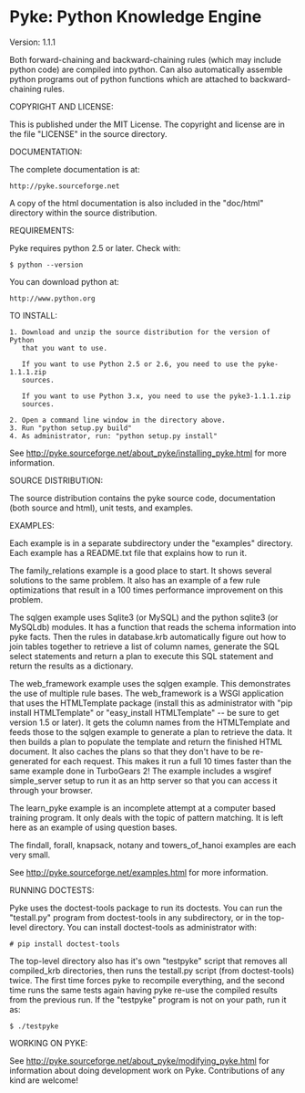 # Pyke: Python Knowledge Engine

Version: 1.1.1

Both forward-chaining and backward-chaining rules (which may include python
code) are compiled into python. Can also automatically assemble python
programs out of python functions which are attached to backward-chaining
rules.

COPYRIGHT AND LICENSE:

This is published under the MIT License.  The copyright and license are in
the file "LICENSE" in the source directory.

DOCUMENTATION:

The complete documentation is at:

    http://pyke.sourceforge.net

A copy of the html documentation is also included in the "doc/html" directory
within the source distribution.


REQUIREMENTS:

Pyke requires python 2.5 or later.  Check with:

    $ python --version

You can download python at:

    http://www.python.org


TO INSTALL:

    1. Download and unzip the source distribution for the version of Python
       that you want to use.

       If you want to use Python 2.5 or 2.6, you need to use the pyke-1.1.1.zip
       sources.

       If you want to use Python 3.x, you need to use the pyke3-1.1.1.zip
       sources.

    2. Open a command line window in the directory above.
    3. Run "python setup.py build"
    4. As administrator, run: "python setup.py install"

See http://pyke.sourceforge.net/about_pyke/installing_pyke.html for more
information.

SOURCE DISTRIBUTION:

The source distribution contains the pyke source code, documentation (both
source and html), unit tests, and examples.

EXAMPLES:

Each example is in a separate subdirectory under the "examples" directory.
Each example has a README.txt file that explains how to run it.

The family_relations example is a good place to start.  It shows several
solutions to the same problem.  It also has an example of a few rule
optimizations that result in a 100 times performance improvement on this
problem.

The sqlgen example uses Sqlite3 (or MySQL) and the python sqlite3 (or MySQLdb)
modules.  It has a function that reads the schema information into pyke facts.
Then the rules in database.krb automatically figure out how to join tables
together to retrieve a list of column names, generate the SQL select
statements and return a plan to execute this SQL statement and return the
results as a dictionary.

The web_framework example uses the sqlgen example.  This demonstrates the use
of multiple rule bases.  The web_framework is a WSGI application that uses the
HTMLTemplate package (install this as administrator with "pip install
HTMLTemplate" or "easy_install HTMLTemplate" -- be sure to get version 1.5 or
later).  It gets the column names from the HTMLTemplate and feeds those to the
sqlgen example to generate a plan to retrieve the data.  It then builds a plan
to populate the template and return the finished HTML document.  It also
caches the plans so that they don't have to be re-generated for each request.
This makes it run a full 10 times faster than the same example done in
TurboGears 2!  The example includes a wsgiref simple_server setup to run it
as an http server so that you can access it through your browser.

The learn_pyke example is an incomplete attempt at a computer based training
program.  It only deals with the topic of pattern matching.  It is left here
as an example of using question bases.

The findall, forall, knapsack, notany and towers_of_hanoi examples are each
very small.

See http://pyke.sourceforge.net/examples.html for more information.


RUNNING DOCTESTS:

Pyke uses the doctest-tools package to run its doctests.  You can run the
"testall.py" program from doctest-tools in any subdirectory, or in the
top-level directory.  You can install doctest-tools as administrator with:

    # pip install doctest-tools

The top-level directory also has it's own "testpyke" script that removes all
compiled_krb directories, then runs the testall.py script (from doctest-tools)
twice.  The first time forces pyke to recompile everything, and the second
time runs the same tests again having pyke re-use the compiled results from
the previous run.  If the "testpyke" program is not on your path, run it as:

    $ ./testpyke


WORKING ON PYKE:

See http://pyke.sourceforge.net/about_pyke/modifying_pyke.html for information
about doing development work on Pyke.  Contributions of any kind are welcome!

